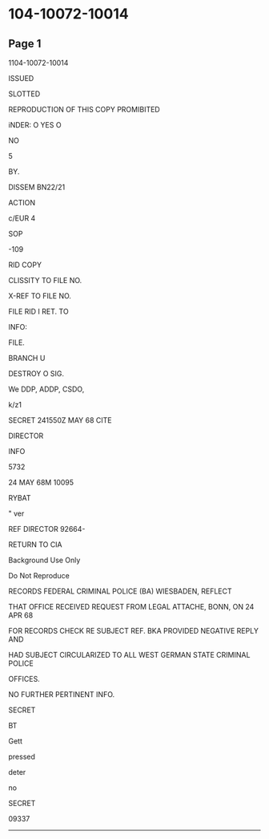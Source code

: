 # 104-10072-10014

## Page 1

1104-10072-10014

ISSUED

SLOTTED

REPRODUCTION OF THIS COPY PROMIBITED

iNDER: O YES O

NO

5

BY.

DISSEM BN22/21

ACTION

c/EUR 4

SOP

-109

RID COPY

CLISSITY TO FILE NO.

X-REF TO FILE NO.

FILE RID I RET. TO

INFO:

FILE.

BRANCH U

DESTROY O SIG.

We DDP, ADDP, CSDO,

k/z1

SECRET 241550Z MAY 68 CITE

DIRECTOR

INFO

5732

24 MAY 68M 10095

RYBAT

" ver

REF DIRECTOR 92664-

RETURN TO CIA

Background Use Only

Do Not Reproduce

RECORDS FEDERAL CRIMINAL POLICE (BA) WIESBADEN, REFLECT

THAT OFFICE RECEIVED REQUEST FROM LEGAL ATTACHE, BONN, ON 24 APR 68

FOR RECORDS CHECK RE SUBJECT REF. BKA PROVIDED NEGATIVE REPLY AND

HAD SUBJECT CIRCULARIZED TO ALL WEST GERMAN STATE CRIMINAL POLICE

OFFICES.

NO FURTHER PERTINENT INFO.

SECRET

BT

Gett

pressed

deter

no

SECRET

09337

---


